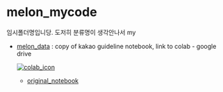 # melon_mycode

임시폴더명입니당.
도저히 분류명이 생각안나서 my

- [melon_data](https://colab.research.google.com/drive/131OCvNQEYihIwmtxwEYF6uqcpVi16dt6) : copy of kakao guideline notebook, link to colab - google drive

  [![colab_icon](https://colab.research.google.com/assets/colab-badge.svg)](https://colab.research.google.com/drive/131OCvNQEYihIwmtxwEYF6uqcpVi16dt6)

  - [original_notebook](https://arena.kakao.com/forum/topics/191)

